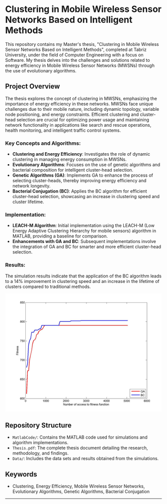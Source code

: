 # Clustering in Mobile Wireless Sensor Networks Based on Intelligent Methods

This repository contains my Master's thesis, "Clustering in Mobile Wireless Sensor Networks Based on Intelligent Methods", completed at Tabriz University, under the field of Computer Engineering with a focus on Software. My thesis delves into the challenges and solutions related to energy efficiency in Mobile Wireless Sensor Networks (MWSNs) through the use of evolutionary algorithms.

## Project Overview

The thesis explores the concept of clustering in MWSNs, emphasizing the importance of energy efficiency in these networks. MWSNs face unique challenges due to their mobile nature, including dynamic topology, variable node positioning, and energy constraints. Efficient clustering and cluster-head selection are crucial for optimizing power usage and maintaining network functionality in applications like search and rescue operations, health monitoring, and intelligent traffic control systems.

### Key Concepts and Algorithms:

- **Clustering and Energy Efficiency**: Investigates the role of dynamic clustering in managing energy consumption in MWSNs.
- **Evolutionary Algorithms**: Focuses on the use of genetic algorithms and bacterial composition for intelligent cluster-head selection.
- **Genetic Algorithms (GA)**: Implements GA to enhance the process of selecting cluster-heads, thereby improving energy efficiency and network longevity.
- **Bacterial Conjugation (BC)**: Applies the BC algorithm for efficient cluster-head selection, showcasing an increase in clustering speed and cluster lifetime.

### Implementation:

- **LEACH-M Algorithm**: Initial implementation using the LEACH-M (Low Energy Adaptive Clustering Hierarchy for mobile sensors) algorithm in MATLAB, providing a baseline for comparison.
- **Enhancements with GA and BC**: Subsequent implementations involve the integration of GA and BC for smarter and more efficient cluster-head selection.

### Results:

The simulation results indicate that the application of the BC algorithm leads to a 14% improvement in clustering speed and an increase in the lifetime of clusters compared to traditional methods.

![Clustering Plot](figures/img_round_4.jpg)


## Repository Structure

- `MatlabCode/`: Contains the MATLAB code used for simulations and algorithm implementations.
- `Thesis.pdf`: The complete thesis document detailing the research, methodology, and findings.
- `Data/`: Includes the data sets and results obtained from the simulations.

## Keywords

- Clustering, Energy Efficiency, Mobile Wireless Sensor Networks, Evolutionary Algorithms, Genetic Algorithms, Bacterial Conjugation

---

